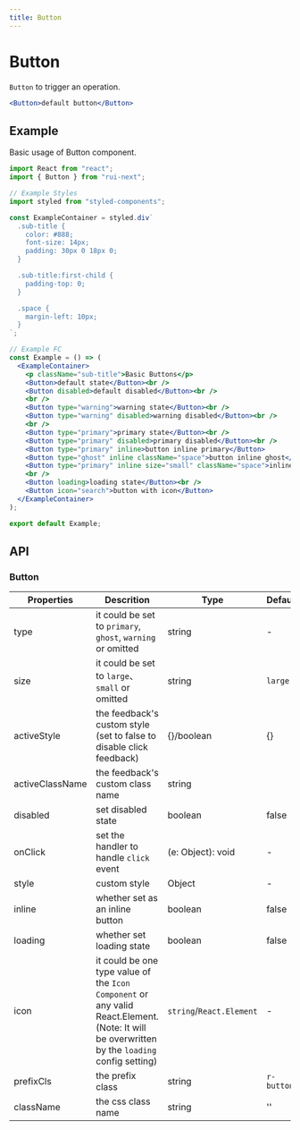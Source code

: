 ```yaml
---
title: Button
---
```


# Button

`Button` to trigger an operation.

```jsx
<Button>default button</Button>
```

## Example

Basic usage of Button component.

```jsx live=local
import React from "react";
import { Button } from "rui-next";

// Example Styles
import styled from "styled-components";

const ExampleContainer = styled.div`
  .sub-title {
    color: #888;
    font-size: 14px;
    padding: 30px 0 18px 0;
  }

  .sub-title:first-child {
    padding-top: 0;
  }

  .space {
    margin-left: 10px;
  }
`;

// Example FC
const Example = () => (
  <ExampleContainer>
    <p className="sub-title">Basic Buttons</p>
    <Button>default state</Button><br />
    <Button disabled>default disabled</Button><br />
    <br />
    <Button type="warning">warning state</Button><br />
    <Button type="warning" disabled>warning disabled</Button><br />
    <br />
    <Button type="primary">primary state</Button><br />
    <Button type="primary" disabled>primary disabled</Button><br />
    <Button type="primary" inline>button inline primary</Button>
    <Button type="ghost" inline className="space">button inline ghost</Button>
    <Button type="primary" inline size="small" className="space">inline primary small button</Button><br />
    <br />
    <Button loading>loading state</Button><br />
    <Button icon="search">button with icon</Button>
  </ExampleContainer>
);

export default Example;
```

## API

### Button

Properties | Descrition | Type | Default
-----------|------------|------|--------
| type | it could be set to `primary`, `ghost`, `warning` or omitted | string | - |
| size | it could be set to `large`、`small` or omitted | string | `large`|
| activeStyle | the feedback's custom style (set to false to disable click feedback) | {}/boolean | {} |
| activeClassName | the feedback's custom class name | string |  |
| disabled | set disabled state | boolean | false |
| onClick | set the handler to handle `click` event | (e: Object): void | - |
| style | custom style | Object | - |
| inline | whether set as an inline button | boolean | false |
| loading	| whether set loading state  | boolean | false |
| icon | it could be one type value of the `Icon Component` or any valid React.Element. (Note: It will be overwritten by the `loading` config setting) | `string`/`React.Element` | - |
| prefixCls | the prefix class | string | `r-button` |
| className | the css class name | string | '' |
